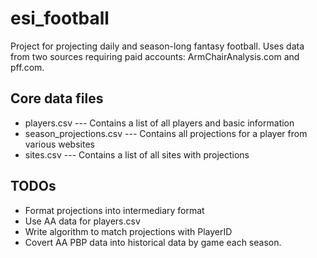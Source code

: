# esi_football

Project for projecting daily and season-long fantasy football.
Uses data from two sources requiring paid accounts: ArmChairAnalysis.com and pff.com.


## Core data files
- players.csv --- Contains a list of all players and basic information
- season_projections.csv --- Contains all projections for a player from various websites
- sites.csv --- Contains a list of all sites with projections

## TODOs
- Format projections into intermediary format
- Use AA data for players.csv
- Write algorithm to match projections with PlayerID
- Covert AA PBP data into historical data by game each season.
